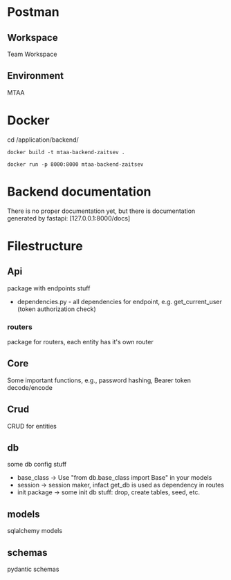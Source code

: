 # Postman
## Workspace
Team Workspace
## Environment 
MTAA

# Docker 
cd /application/backend/

```
docker build -t mtaa-backend-zaitsev .
```
```
docker run -p 8000:8000 mtaa-backend-zaitsev 
```

# Backend documentation
There is no proper documentation yet, but there is documentation generated by fastapi: [127.0.0.1:8000/docs]
# Filestructure
## Api 
package with endpoints stuff
* dependencies.py - all dependencies for endpoint, e.g. get_current_user (token authorization check)
### routers 
package for routers, each entity has it's own router

## Core
Some important functions, e.g., password hashing, Bearer token decode/encode

## Crud
CRUD for entities

## db
 some db config stuff
 * base_class -> Use "from db.base_class import Base" in your models
 * session -> session maker, infact get_db is used as dependency in routes
 * init package -> some init db stuff: drop, create tables, seed, etc.

## models 
sqlalchemy models

## schemas 
pydantic schemas


